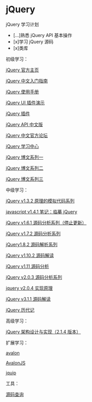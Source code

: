 # jQuery

jQuery 学习计划

- [...]熟悉 jQuery API 基本操作
- [x]学习 jQuery 源码
- [x]类库

初级学习：

[jQuery 官方主页](http://jquery.com)

[jQuery 中文入门指南](http://www.k99k.com/jQuery_getting_started.html)

[jQuery 使用手册](http://www.cnblogs.com/skylaugh/archive/2006/12/18/595563.html)

[jQuery UI 插件演示](http://interface.eyecon.ro/demos)

[jQuery 插件](http://docs.jquery.com/Plugins)

[jQuery API 中文版](http://jquery.org.cn/api/cn/index.xml)

[jQuery 中文官方论坛](http://bbs.jquery.org.cn/)

[jQuery 学习中心](https://learn.jquery.com/about-jquery/)

[jQuery 博文系列一](https://www.cnblogs.com/justany/tag/jQuery/)

[jQuery 博文系列二](https://www.cnblogs.com/hxling/tag/jquery/)

[jQuery 博文系列三](http://kimi.it/183.html)

中级学习：

[jQuery v1.3.2 原理的模拟代码系列](https://www.cnblogs.com/haogj/archive/2010/08/07/1794623.html)

[javascript v1.4.1 笔记：临摹 jQuery](https://www.cnblogs.com/sharpxiajun/archive/2011/09/22/2185566.html)

[jQuery v1.6.1 源码分析系列（停止更新）](https://www.cnblogs.com/nuysoft/archive/2011/11/14/2248023.html)

[jQuery v1.7.2 源码分析系列](https://www.cnblogs.com/chyingp/category/546594.html)

[jQuery1.8.2 源码解析系列](https://www.cnblogs.com/lovesueee/tag/jquery/)

[jQuery v1.10.2 源码解读](https://github.com/chokcoco/jQuery-)

[jQuery v1.11 源码分析](https://www.cnblogs.com/suprise/tag/jQuery/)

[jQuery v2.0.3 源码分析系列](https://www.cnblogs.com/aaronjs/p/3279314.html)

[jquery v2.0.4 实现原理](https://blog.csdn.net/lihongxun945/article/details/10304243)

[jQuery v3.1.1 源码解读](https://github.com/songjinzhong/JQuerySource)

[jQuery 历代记](https://adamed.iteye.com/blog/1426963)

高级学习：

[jQuery 架构设计与实现（2.1.4 版本）](https://github.com/JsAaron/jQuery)

扩展学习：

[avalon](https://github.com/RubyLouvre/avalon)

[AvalonJS](http://avalonjs.coding.me/home.html)

[jquip](https://github.com/mythz/jquip)

工具：

[源码查询](https://j11y.io/jquery/)
